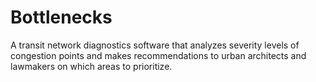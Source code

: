 # Bottlenecks
A transit network diagnostics software that analyzes severity levels of congestion points and makes recommendations to urban architects and lawmakers on which areas to prioritize.
